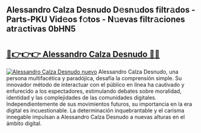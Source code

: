 ## Alessandro Calza Desnudo D𝚎sn𝚞dos filtr𝚊dos - Parts-PKU Vid𝚎os f𝚘tos - N𝚞evas filtr𝚊ciones atr𝚊ctivas 0bHN5

# <h2><a href="http://mbbi3uv.tromn.icu/?c=Alessandro+Calza+Desnudo">🔗👉👉👉 Alessandro Calza Desnudo 🔗🔗</a></h2>

[![Alessandro Calza Desnudo nuevo](https://i.imgur.com/pEAQMta.gif)](http://mbbi3uv.tromn.icu/?c=Alessandro+Calza+Desnudo)
Alessandro Calza Desnudo, una persona multifacética y paradójica, desafía la comprensión simple. Su innovador método de interactuar con el público en línea ha cautivado y enfurecido a los espectadores, estimulando debates sobre moralidad, identidad y las complejidades de las comunidades digitales. Independientemente de sus movimientos futuros, su importancia en la era digital es incuestionable. La determinación inquebrantable y el carisma innegable impulsan a Alessandro Calza Desnudo a nuevas alturas en el ámbito digital.
